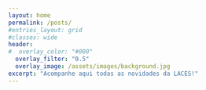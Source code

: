 ```yaml
---
layout: home
permalink: /posts/
#entries_layout: grid
#classes: wide
header:
#  overlay_color: "#000"
  overlay_filter: "0.5"
  overlay_image: /assets/images/background.jpg
excerpt: "Acompanhe aqui todas as novidades da LACES!"
---
```

